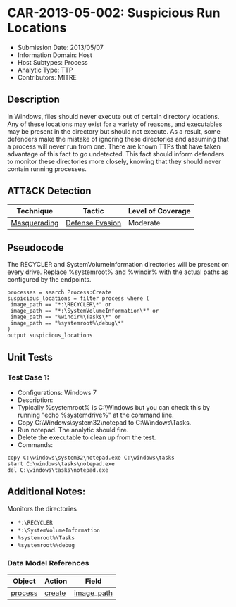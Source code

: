 # CAR-2013-05-002: Suspicious Run Locations
- Submission Date: 2013/05/07
- Information Domain: Host
- Host Subtypes: Process
- Analytic Type: TTP
- Contributors: MITRE

## Description
In Windows, files should never execute out of certain directory locations. Any of these locations may exist for a variety of reasons, and executables may be present in the directory but should not execute. As a result, some defenders make the mistake of ignoring these directories and assuming that a process will never run from one. There are known TTPs that have taken advantage of this fact to go undetected. This fact should inform defenders to monitor these directories more closely, knowing that they should never contain running processes.

## ATT&CK Detection

|Technique |Tactic |Level of Coverage |
|---|---|---|
|[Masquerading](https://attack.mitre.org/techniques/T1036/)|[Defense Evasion](https://attack.mitre.org/tactics/TA0005)|Moderate|

## Pseudocode
The RECYCLER and SystemVolumeInformation directories will be present on every drive. Replace %systemroot% and %windir% with the actual paths as configured by the endpoints. 
```
processes = search Process:Create
suspicious_locations = filter process where (
 image_path == "*:\RECYCLER\*" or
 image_path == "*:\SystemVolumeInformation\*" or
 image_path == "%windir%\Tasks\*" or 
 image_path == "%systemroot%\debug\*"
)
output suspicious_locations
```

## Unit Tests
### Test Case 1:
- Configurations: Windows 7
- Description:
 - Typically %systemroot% is C:\Windows but you can check this by running "echo %systemdrive%" at the command line. 
 - Copy C:\Windows\system32\notepad to C:\Windows\Tasks. 
 - Run notepad. The analytic should fire. 
 - Delete the executable to clean up from the test.</ol>
- Commands:
```
copy C:\windows\system32\notepad.exe C:\windows\tasks
start C:\windows\tasks\notepad.exe
del C:\windows\tasks\notepad.exe
```

## Additional Notes: 

Monitors the directories
* `*:\RECYCLER`
* `*:\SystemVolumeInformation`
* `%systemroot%\Tasks`
* `%systemroot%\debug`

### Data Model References
|Object|Action|Field|
|---|---|---|
| [process](../data_model/process.md) | [create](../data_model/process.md#create) | [image_path](../data_model/process.md#image_path) |